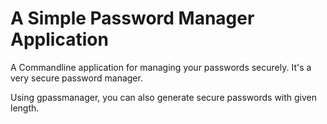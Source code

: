 # A Simple Password Manager Application

A Commandline application for managing your passwords securely.
It's a very secure password manager.

Using gpassmanager, you can also generate secure passwords with given length.
